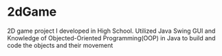 # 2dGame
2D game project I developed in High School. Utilized Java Swing GUI and Knowledge of Objected-Oriented Programming(OOP) in Java to build and code the objects and their movement
